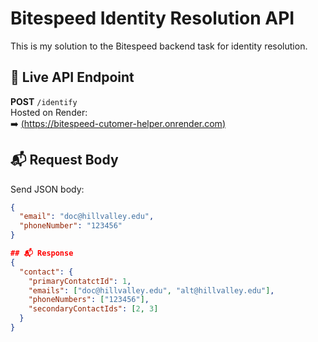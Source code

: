 # Bitespeed Identity Resolution API

This is my solution to the Bitespeed backend task for identity resolution.


## 🔗 Live API Endpoint
**POST** `/identify`  
Hosted on Render:  
➡️ [(https://bitespeed-cutomer-helper.onrender.com)](https://bitespeed-cutomer-helper.onrender.com/identify)

## 📬 Request Body

Send JSON body:

```json
{
  "email": "doc@hillvalley.edu",
  "phoneNumber": "123456"
}

## 📬 Response
{
  "contact": {
    "primaryContatctId": 1,
    "emails": ["doc@hillvalley.edu", "alt@hillvalley.edu"],
    "phoneNumbers": ["123456"],
    "secondaryContactIds": [2, 3]
  }
}
